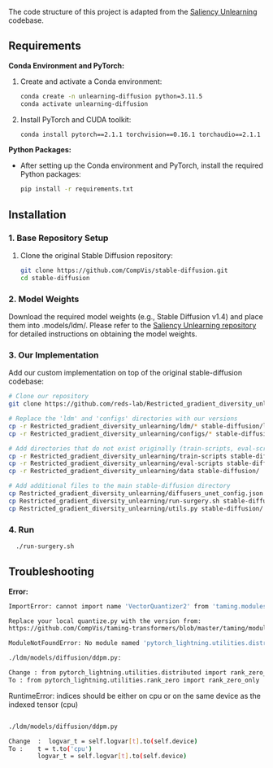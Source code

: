 
The code structure of this project is adapted from the [Saliency Unlearning](https://github.com/OPTML-Group/Unlearn-Saliency/tree/master/SD) codebase.

## Requirements

**Conda Environment and PyTorch:**
1. Create and activate a Conda environment:
    ```bash
    conda create -n unlearning-diffusion python=3.11.5
    conda activate unlearning-diffusion
    ```

2. Install PyTorch and CUDA toolkit:
    ```bash
    conda install pytorch==2.1.1 torchvision==0.16.1 torchaudio==2.1.1 pytorch-cuda=12.1 -c pytorch -c nvidia
    ```

**Python Packages:**
- After setting up the Conda environment and PyTorch, install the required Python packages:
    ```bash
    pip install -r requirements.txt
    ```

## Installation

### 1. Base Repository Setup
1. Clone the original Stable Diffusion repository:
    ```bash
    git clone https://github.com/CompVis/stable-diffusion.git
    cd stable-diffusion
    ```

### 2. Model Weights
Download the required model weights (e.g., Stable Diffusion v1.4) and place them into .models/ldm/. 
Please refer to the [Saliency Unlearning repository](https://github.com/OPTML-Group/Unlearn-Saliency/tree/master/SD) for detailed instructions on obtaining the model weights.

### 3. Our Implementation
Add our custom implementation on top of the original stable-diffusion codebase:

```bash
# Clone our repository
git clone https://github.com/reds-lab/Restricted_gradient_diversity_unlearning.git

# Replace the 'ldm' and 'configs' directories with our versions
cp -r Restricted_gradient_diversity_unlearning/ldm/* stable-diffusion/ldm/
cp -r Restricted_gradient_diversity_unlearning/configs/* stable-diffusion/configs/

# Add directories that do not exist originally (train-scripts, eval-scripts, data)
cp -r Restricted_gradient_diversity_unlearning/train-scripts stable-diffusion/
cp -r Restricted_gradient_diversity_unlearning/eval-scripts stable-diffusion/
cp -r Restricted_gradient_diversity_unlearning/data stable-diffusion/

# Add additional files to the main stable-diffusion directory
cp Restricted_gradient_diversity_unlearning/diffusers_unet_config.json stable-diffusion/
cp Restricted_gradient_diversity_unlearning/run-surgery.sh stable-diffusion/
cp Restricted_gradient_diversity_unlearning/utils.py stable-diffusion/
```

### 4. Run 

```bash
  ./run-surgery.sh
```


## Troubleshooting

**Error:**
```bash
ImportError: cannot import name 'VectorQuantizer2' from 'taming.modules.vqvae.quantize' (/home/myeongseob/miniconda3/envs/unlearning-diffusion/lib/python3.11/site-packages/taming/modules/vqvae/quantize.py)

Replace your local quantize.py with the version from:
https://github.com/CompVis/taming-transformers/blob/master/taming/modules/vqvae/quantize.py
```

```bash
ModuleNotFoundError: No module named 'pytorch_lightning.utilities.distributed'

./ldm/models/diffusion/ddpm.py:

Change : from pytorch_lightning.utilities.distributed import rank_zero_only
To : from pytorch_lightning.utilities.rank_zero import rank_zero_only
```

RuntimeError: indices should be either on cpu or on the same device as the indexed tensor (cpu)
```bash

./ldm/models/diffusion/ddpm.py 

Change  :  logvar_t = self.logvar[t].to(self.device)
To :    t = t.to('cpu')
        logvar_t = self.logvar[t].to(self.device)
```




